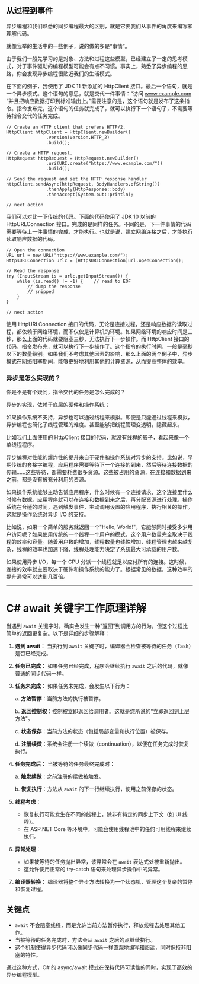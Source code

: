 
## 从过程到事件
异步编程和我们熟悉的同步编程最大的区别，就是它要我们从事件的角度来编写和理解代码。

就像我举的生活中的一些例子，说的做的多是“事情”。

由于我们一般先学习的是对象、方法和过程这些模型，已经建立了一定的思考模式，对于事件驱动的编程模型可能会有点不习惯。事实上，熟悉了异步编程的思路，你会发现异步编程很贴近我们的生活模式。

在下面的例子，我使用了 JDK 11 新添加的 HttpClient 接口。最后一个语句，就是一个异步模式。这个语句的意思，就是交代一件事情：“访问 www.example.com “并且把响应数据打印到标准输出上。”需要注意的是，这个语句就是发布了这条指令。指令发布完，这个语句的任务就完成了，就可以执行下一个语句了，不需要等待指令交代的任务完成。
```
// Create an HTTP client that prefers HTTP/2.
HttpClient httpClient = HttpClient.newBuilder()
               .version(Version.HTTP_2)
               .build();

// Create a HTTP request.
HttpRequest httpRequest = HttpRequest.newBuilder()
               .uri(URI.create("https://www.example.com/"))
               .build();

// Send the request and set the HTTP response handler
httpClient.sendAsync(httpRequest, BodyHandlers.ofString())
               .thenApply(HttpResponse::body)
               .thenAccept(System.out::println);  

// next action
```

我们可以对比一下传统的代码。下面的代码使用了 JDK 10 以前的 HttpURLConnection 接口。完成的是同样的任务。不同的是，下一件事情的代码需要等待上一件事情的完成，才能执行。也就是说，建立网络连接之后，才能执行读取响应数据的代码。
```
// Open the connection
URL url = new URL("https://www.example.com/");
HttpsURLConnection urlc = (HttpsURLConnection)url.openConnection();

// Read the response
try (InputStream is = urlc.getInputStream()) {
    while (is.read() != -1) {    // read to EOF
        // dump the response
        // snipped
    }
}

// next action
```
使用 HttpURLConnection 接口的代码，无论是连接过程，还是响应数据的读取过程，都依赖于网络环境，而不仅仅是计算机的环境。如果网络环境的响应时间是三秒，那么上面的代码就要阻塞三秒，无法执行下一步操作。而 HttpClient 接口的代码，指令发布完，就可以执行下一步操作了。这个指令的执行时间，一般是毫秒以下的数量级别。如果我们不考虑其他因素的影响，那么上面的两个例子中，异步模式在网络阻塞期间，能够更好地利用其他的计算资源，从而提高整体的效率。

### 异步是怎么实现的？
你是不是有个疑问，指令交代的任务是怎么完成的？

异步的实现，依赖于底层的硬件和操作系统；

如果操作系统不支持，异步也可以通过线程来模拟。即便是只能通过线程来模拟，异步编程也简化了线程管理的难度。甚至能够把线程管理变透明，隐藏起来。

比如我们上面使用的 HttpClient 接口的代码，就没有线程的影子，看起来像一个单线程程序。

异步编程对性能的爆炸性的提升来自于硬件和操作系统对异步的支持。比如说，早期传统的套接字编程，应用程序需要等待下一个连接的到来，然后等待连接数据的传输……这些等待，都需要耗费很多资源。这些被占用的资源，在连接和数据到来之前，都是没有被充分利用的资源。

如果操作系统能够主动告诉应用程序，什么时候有一个连接请求，这个连接里什么时候有数据。应用程序就可以在连接和数据到来之后，再分配资源进行处理。操作系统在合适的时间，遇到触发事件，主动调用设置的应用程序，执行相关的操作。这就是操作系统对异步 I/O 的支持。

比如说，如果一个简单的服务就返回一个"Hello, World!"，它能够同时接受多少用户访问呢？如果使用传统的一个线程一个用户的模式，这个用户数量完全取决于线程的效率和容量。随着用户数的增加，线程数量也线性增加，线程管理也越来越复杂，线程的效率也加速下降，线程处理能力决定了系统最大可承载的用户数。

如果使用异步 I/O，每一个 CPU 分派一个线程就足以应付所有的连接。这时候，连接的效率就主要取决于硬件和操作系统的能力了。根据常见的数据，这种效率的提升通常可以达到几百倍。

***

# C# await 关键字工作原理详解

当遇到 `await` 关键字时，确实会发生一种"返回"到调用方的行为，但这个过程比简单的返回更复杂。以下是详细的步骤解释：

1. **遇到 await**：
   当执行到 `await` 关键字时，编译器会检查被等待的任务（Task）是否已经完成。

2. **任务已完成**：
   如果任务已经完成，程序会继续执行 `await` 之后的代码，就像普通的同步代码一样。

3. **任务未完成**：
   如果任务未完成，会发生以下行为：

   a. **方法暂停**：当前方法的执行被暂停。
   
   b. **返回控制权**：控制权立即返回给调用者。这就是您所说的"立即返回到上层方法"。
   
   c. **状态保存**：当前方法的状态（包括局部变量和执行位置）被保存。
   
   d. **注册续做**：系统会注册一个续做（continuation），以便在任务完成时恢复执行。

4. **任务完成后**：
   当被等待的任务最终完成时：

   a. **触发续做**：之前注册的续做被触发。
   
   b. **恢复执行**：方法从 `await` 的下一行继续执行，使用之前保存的状态。

5. **线程考虑**：
   - 恢复执行可能发生在不同的线程上，除非有特定的同步上下文（如 UI 线程）。
   - 在 ASP.NET Core 等环境中，可能会使用线程池中的任何可用线程来继续执行。

6. **异常处理**：
   - 如果被等待的任务抛出异常，该异常会在 `await` 表达式处被重新抛出。
   - 这允许使用正常的 try-catch 语句来处理异步操作中的异常。

7. **编译器转换**：
   编译器将整个异步方法转换为一个状态机，管理这个复杂的暂停和恢复过程。

## 关键点

- `await` 不会阻塞线程，而是允许当前方法暂停执行，释放线程去处理其他工作。
- 当被等待的任务完成时，方法会从 `await` 之后的点继续执行。
- 这个机制使得异步代码可以像同步代码一样直观地编写和阅读，同时保持非阻塞的特性。

通过这种方式，C# 的 async/await 模式在保持代码可读性的同时，实现了高效的异步编程模型。